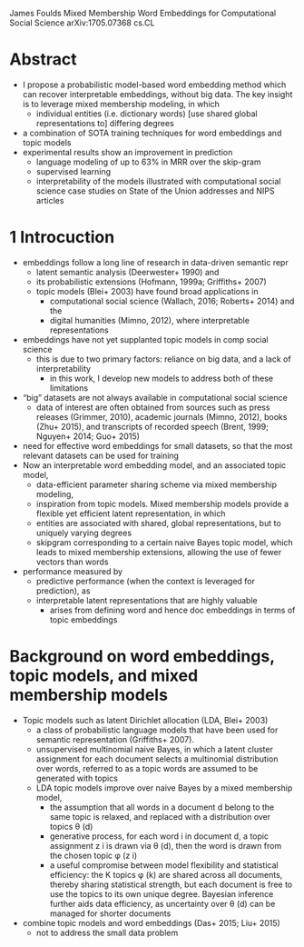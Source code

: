 James Foulds
Mixed Membership Word Embeddings for Computational Social Science
arXiv:1705.07368 cs.CL

# Abstract

* I propose a probabilistic model-based word embedding method which can recover
  interpretable embeddings, without big data. The key insight is to leverage
  mixed membership modeling, in which
  * individual entities (i.e. dictionary words) [use shared global
    representations to] differing degrees
* a combination of SOTA training techniques for word embeddings and topic models
* experimental results show an improvement in prediction
  * language modeling of up to 63% in MRR over the skip-gram
  * supervised learning
  * interpretability of the models illustrated with computational social
    science case studies on State of the Union addresses and NIPS articles

# 1 Introcuction

* embeddings follow a long line of research in data-driven semantic repr
  * latent semantic analysis (Deerwester+ 1990) and
  * its probabilistic extensions (Hofmann, 1999a; Griffiths+ 2007)
  * topic models (Blei+ 2003) have found broad applications in
    * computational social science (Wallach, 2016; Roberts+ 2014) and the
    * digital humanities (Mimno, 2012), where interpretable representations
* embeddings have not yet supplanted topic models in comp social science
  * this is due to two primary factors:
    reliance on big data, and a lack of interpretability
    * in this work, I develop new models to address both of these limitations
* “big” datasets are not always available in computational social science
  * data of interest are often obtained from sources such as
    press releases (Grimmer, 2010), academic journals (Mimno, 2012),
    books (Zhu+ 2015), and
    transcripts of recorded speech (Brent, 1999; Nguyen+ 2014; Guo+ 2015)
* need for effective word embeddings for small datasets,
  so that the most relevant datasets can be used for training
* Now an interpretable word embedding model, and an associated topic model,
  * data-efficient parameter sharing scheme via mixed membership modeling,
  * inspiration from topic models. Mixed membership models provide a flexible
    yet efficient latent representation, in which
  * entities are associated with shared, global representations, but to
    uniquely varying degrees
  * skipgram corresponding to a certain naive Bayes topic model, which
    leads to mixed membership extensions,
    allowing the use of fewer vectors than words
* performance measured by
  * predictive performance (when the context is leveraged for prediction), as
  * interpretable latent representations that are highly valuable
    * arises from defining word and hence doc embeddings in terms of topic
      embeddings

# Background on word embeddings, topic models, and mixed membership models

* Topic models such as latent Dirichlet allocation (LDA, Blei+ 2003)
  * a class of probabilistic language models that
    have been used for semantic representation (Griffiths+ 2007).
  * unsupervised multinomial naive Bayes, in which
    a latent cluster assignment for each document selects a multinomial
    distribution over words, referred to as a topic
    words are assumed to be generated with topics
  * LDA topic models improve over naive Bayes by a mixed membership model,
    * the assumption that all words in a document d belong to the same topic is
      relaxed, and replaced with a distribution over topics θ (d)
    * generative process, for each word i in document d, a topic assignment z i
      is drawn via θ (d), then the word is drawn from the chosen topic φ (z i)
    * a useful compromise between model flexibility and statistical efficiency:
      the K topics φ (k) are shared across all documents, thereby sharing
      statistical strength, but each document is free to use the topics to its
      own unique degree. Bayesian inference further aids data efficiency, as
      uncertainty over θ (d) can be managed for shorter documents
* combine topic models and word embeddings (Das+ 2015; Liu+ 2015)
  * not to address the small data problem
